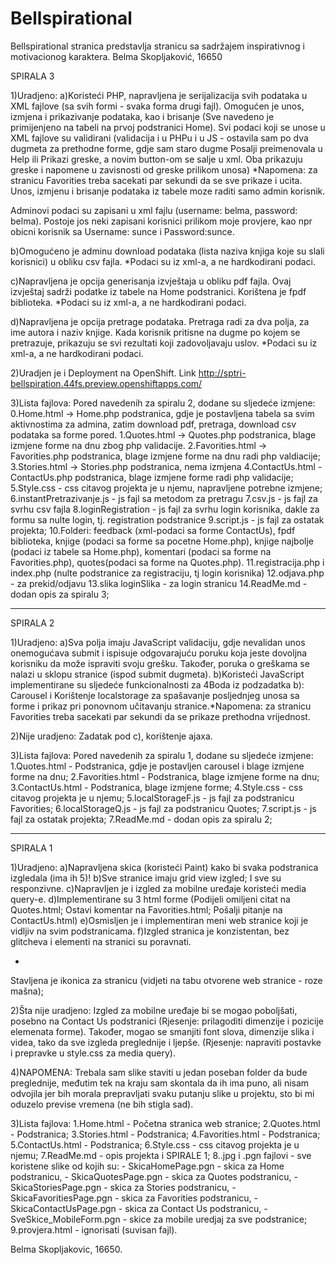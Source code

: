 ﻿# Bellspirational
Bellspirational stranica predstavlja stranicu sa sadržajem inspirativnog i motivacionog karaktera. Belma Skopljaković, 16650






SPIRALA 3

1)Uradjeno:
a)Koristeći PHP, napravljena je serijalizacija svih podataka u XML fajlove (sa svih formi - svaka forma drugi fajl). Omogućen je unos, izmjena i prikazivanje podataka, kao i brisanje (Sve navedeno je primijenjeno na tabeli na prvoj podstranici Home). Svi podaci koji se unose u XML fajlove su validirani (validacija i u PHPu i u JS - ostavila sam po dva dugmeta za prethodne forme, gdje sam staro dugme Posalji preimenovala u Help ili Prikazi greske, a novim button-om se salje u xml. Oba prikazuju greske i napomene u zavisnosti od greske prilikom unosa)
	*Napomena: za stranicu Favorities treba sacekati par sekundi da se sve prikaze i ucita. 
Unos, izmjenu i brisanje podataka iz tabele moze raditi samo admin korisnik. 

Adminovi podaci su zapisani u xml fajlu (username: belma, password: belma). 
Postoje jos neki zapisani korisnici prilikom moje provjere, kao npr obicni korisnik sa Username: sunce i Password:sunce.


b)Omogućeno je adminu download podataka (lista naziva knjiga koje su slali korisnici) u obliku csv fajla. *Podaci su iz xml-a, a ne hardkodirani podaci.

c)Napravljena je opcija generisanja izvještaja u obliku pdf fajla. Ovaj izvještaj sadrži podatke iz tabele na Home podstranici. Korištena je fpdf biblioteka. *Podaci su iz xml-a, a ne hardkodirani podaci.
	
d)Napravljena je opcija pretrage podataka. Pretraga radi za dva polja, za ime autora i naziv knjige. Kada korisnik pritisne na dugme po kojem se pretrazuje, prikazuju se svi rezultati koji zadovoljavaju uslov.
*Podaci su iz xml-a, a ne hardkodirani podaci.

2)Uradjen je i Deployment na OpenShift. Link http://sptri-bellspiration.44fs.preview.openshiftapps.com/


3)Lista fajlova: Pored navedenih za spiralu 2, dodane su sljedeće izmjene:
	0.Home.html -> Home.php podstranica, gdje je postavljena tabela sa svim aktivnostima za admina, zatim download pdf, pretraga, download csv podataka sa forme pored.
	1.Quotes.html -> Quotes.php podstranica, blage izmjene forme na dnu zbog php validacije.
	2.Favorities.html -> Favorities.php podstranica, blage izmjene forme na dnu radi php valdiacije;
	3.Stories.html -> Stories.php podstranica, nema izmjena
	4.ContactUs.html - ContactUs.php podstranica, blage izmjene forme radi php validacije;
	5.Style.css - css citavog projekta je u njemu, napravljene  potrebne izmjene;
	6.instantPretrazivanje.js - js fajl sa metodom za pretragu
	7.csv.js - js fajl za svrhu csv fajla
	8.loginRegistration - js fajl za svrhu login korisnika, dakle za formu sa nulte login, tj. registration podstranice
	9.script.js - js fajl za ostatak projekta;
	10.Folderi: feedback (xml-podaci sa forme ContactUs), fpdf biblioteka, knjige (podaci sa forme sa pocetne Home.php), knjige najbolje (podaci iz tabele sa Home.php), komentari (podaci sa forme na Favorities.php), quotes(podaci sa forme na Quotes.php).
	11.registracija.php i index.php (nulte podstranice za registraciju, tj login korisnika)
	12.odjava.php - za prekid/odjavu
	13.slika loginSlika - za login stranicu
	14.ReadMe.md - dodan opis za spiralu 3;






---------------------------------------------------
SPIRALA 2

1)Uradjeno:
	a)Sva polja imaju JavaScript validaciju, gdje nevalidan unos onemogućava submit i ispisuje odgovarajuću poruku koja jeste dovoljna korisniku da može ispraviti svoju grešku. Također, poruka o greškama se nalazi u sklopu stranice (ispod submit dugmeta).
	b)Koristeći JavaScript implementirane su sljedeće funkcionalnosti za 4Boda iz podzadatka b): Carousel i Korištenje localstorage za spašavanje posljednjeg unosa sa forme i prikaz pri ponovnom učitavanju stranice.*Napomena: za stranicu Favorities treba sacekati par sekundi da se prikaze prethodna vrijednost. 

2)Nije uradjeno:
Zadatak pod c), korištenje ajaxa.

3)Lista fajlova: Pored navedenih za spiralu 1, dodane su sljedeće izmjene:
	1.Quotes.html - Podstranica, gdje je postavljen carousel i blage izmjene forme na dnu;
	2.Favorities.html - Podstranica, blage izmjene forme na dnu;
	3.ContactUs.html - Podstranica, blage izmjene forme;
	4.Style.css - css citavog projekta je u njemu;
	5.localStorageF.js - js fajl za podstranicu Favorities;
	6.localStorageQ.js - js fajl za podstranicu Quotes;
	7.script.js - js fajl za ostatak projekta;
	7.ReadMe.md - dodan opis za spiralu 2;









---------------------------------------------------
SPIRALA 1

1)Uradjeno: 
	a)Napravljena skica (koristeći Paint) kako bi svaka podstranica izgledala (ima ih 5)! 
	b)Sve stranice imaju grid view izgled; I sve su responzivne.
	c)Napravljen je i izgled za mobilne uređaje koristeći media query-e.
	d)Implementirane su 3 html forme (Podijeli omiljeni citat na Quotes.html; Ostavi komentar na Favorities.html; Pošalji pitanje na ContactUs.html)
	e)Osmisljen je i implementiran meni web stranice koji je vidljiv na svim podstranicama.
	f)Izgled stranica je konzistentan, bez glitcheva i elementi na stranici su poravnati.

+

Stavljena je ikonica za stranicu (vidjeti na tabu otvorene web stranice - roze mašna);


2)Šta nije uradjeno:
	Izgled za mobilne uređaje bi se mogao poboljšati, posebno na Contact Us podstranici (Rjesenje: prilagoditi dimenzije i pozicije elemenata forme).
	Također, mogao se smanjiti font slova, dimenzije slika i videa, tako da sve izgleda preglednije i ljepše. (Rjesenje: napraviti postavke i prepravke u style.css za media query).

4)NAPOMENA: Trebala sam slike staviti u jedan poseban folder da bude preglednije, međutim tek na kraju sam skontala da ih ima puno, ali nisam odvojila jer bih morala prepravljati svaku putanju slike u projektu, sto bi mi oduzelo previse vremena (ne bih stigla sad).

3)Lista fajlova:
	1.Home.html - Početna stranica web stranice;
	2.Quotes.html - Podstranica;
	3.Stories.html - Podstranica;
	4.Favorities.html - Podstranica;
	5.ContactUs.html - Podstranica;
	6.Style.css - css citavog projekta je u njemu;
	7.ReadMe.md - opis projekta i SPIRALE 1;
	8..jpg i .pgn fajlovi - sve koristene slike od kojih su: - SkicaHomePage.pgn - skica za Home podstranicu,
	 - SkicaQuotesPage.pgn - skica za Quotes podstranicu,
	 - SkicaStoriesPage.pgn - skica za Stories podstranicu,
	 - SkicaFavoritiesPage.pgn - skica za Favorities podstranicu,
	 - SkicaContactUsPage.pgn - skica za Contact Us podstranicu,
	 - SveSkice_MobileForm.pgn - skice za mobile uredjaj za sve podstranice;
	9.provjera.html - ignorisati (suvisan fajl).


Belma Skopljakovic, 16650.
